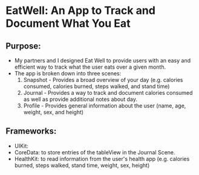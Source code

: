 # EatWell: An App to Track and Document What You Eat

## Purpose: 
- My partners and I designed Eat Well to provide users with an easy and efficient way to track what the user eats over a given month.
- The app is broken down into three scenes:
  1. Snapshot - Provides a broad overview of your day (e.g. calories consumed, calories burned, steps walked, and stand time)
  2. Journal - Provides a way to track and document calories consumed as well as provide additional notes about day.
  3. Profile - Provides general information about the user (name, age, weight, sex, and height)

## Frameworks:
- UIKit: 
- CoreData: to store entries of the tableView in the Journal Scene.
- HealthKit: to read information from the user's health app (e.g. calories burned, steps walked, stand time, weight, sex, height)
